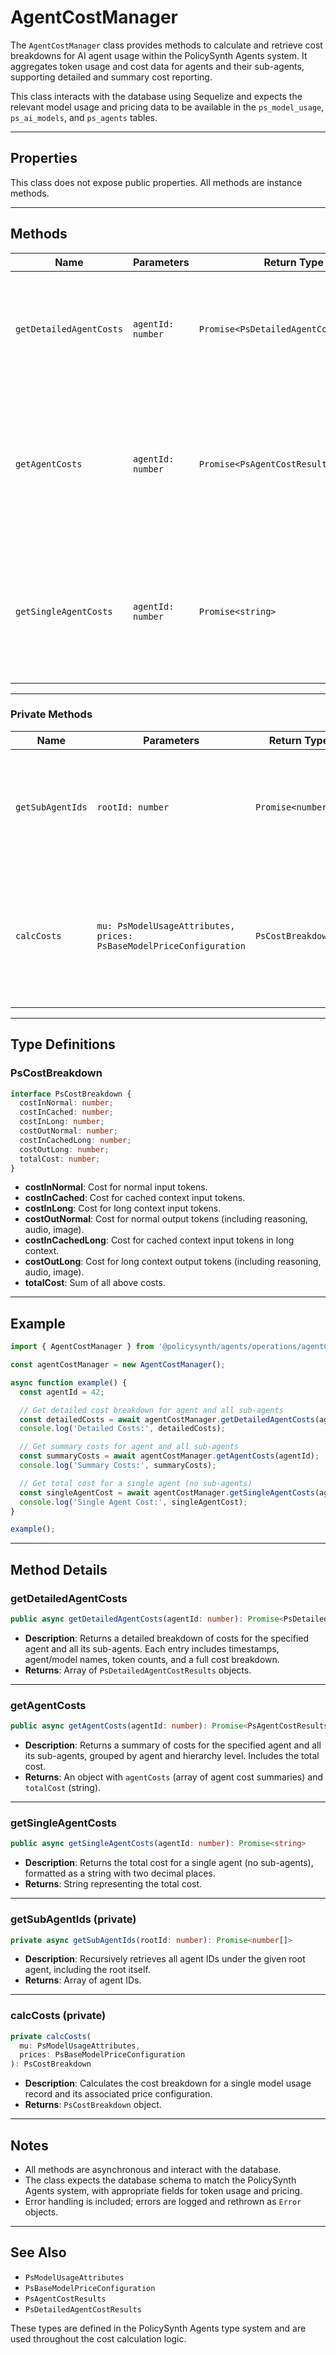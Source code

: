 # AgentCostManager

The `AgentCostManager` class provides methods to calculate and retrieve cost breakdowns for AI agent usage within the PolicySynth Agents system. It aggregates token usage and cost data for agents and their sub-agents, supporting detailed and summary cost reporting.

This class interacts with the database using Sequelize and expects the relevant model usage and pricing data to be available in the `ps_model_usage`, `ps_ai_models`, and `ps_agents` tables.

---

## Properties

This class does not expose public properties. All methods are instance methods.

---

## Methods

| Name                       | Parameters                                                                 | Return Type                        | Description                                                                                                 |
|----------------------------|----------------------------------------------------------------------------|------------------------------------|-------------------------------------------------------------------------------------------------------------|
| `getDetailedAgentCosts`    | `agentId: number`                                                          | `Promise<PsDetailedAgentCostResults[]>` | Returns a detailed breakdown of costs for the specified agent and all its sub-agents.                       |
| `getAgentCosts`            | `agentId: number`                                                          | `Promise<PsAgentCostResults>`      | Returns a summary of costs for the specified agent and its sub-agents, grouped by agent and hierarchy level.|
| `getSingleAgentCosts`      | `agentId: number`                                                          | `Promise<string>`                  | Returns the total cost for a single agent (no sub-agents), as a string formatted to two decimal places.     |

---

### Private Methods

| Name             | Parameters                                  | Return Type                | Description                                                                                 |
|------------------|---------------------------------------------|----------------------------|---------------------------------------------------------------------------------------------|
| `getSubAgentIds` | `rootId: number`                            | `Promise<number[]>`        | Recursively retrieves all agent IDs under the given root agent, including the root itself.   |
| `calcCosts`      | `mu: PsModelUsageAttributes, prices: PsBaseModelPriceConfiguration` | `PsCostBreakdown`          | Calculates the cost breakdown for a single model usage record and its associated price config.|

---

## Type Definitions

### PsCostBreakdown

```typescript
interface PsCostBreakdown {
  costInNormal: number;
  costInCached: number;
  costInLong: number;
  costOutNormal: number;
  costInCachedLong: number;
  costOutLong: number;
  totalCost: number;
}
```
- **costInNormal**: Cost for normal input tokens.
- **costInCached**: Cost for cached context input tokens.
- **costInLong**: Cost for long context input tokens.
- **costOutNormal**: Cost for normal output tokens (including reasoning, audio, image).
- **costInCachedLong**: Cost for cached context input tokens in long context.
- **costOutLong**: Cost for long context output tokens (including reasoning, audio, image).
- **totalCost**: Sum of all above costs.

---

## Example

```typescript
import { AgentCostManager } from '@policysynth/agents/operations/agentCostsManager.js';

const agentCostManager = new AgentCostManager();

async function example() {
  const agentId = 42;

  // Get detailed cost breakdown for agent and all sub-agents
  const detailedCosts = await agentCostManager.getDetailedAgentCosts(agentId);
  console.log('Detailed Costs:', detailedCosts);

  // Get summary costs for agent and all sub-agents
  const summaryCosts = await agentCostManager.getAgentCosts(agentId);
  console.log('Summary Costs:', summaryCosts);

  // Get total cost for a single agent (no sub-agents)
  const singleAgentCost = await agentCostManager.getSingleAgentCosts(agentId);
  console.log('Single Agent Cost:', singleAgentCost);
}

example();
```

---

## Method Details

### getDetailedAgentCosts

```typescript
public async getDetailedAgentCosts(agentId: number): Promise<PsDetailedAgentCostResults[]>
```
- **Description**: Returns a detailed breakdown of costs for the specified agent and all its sub-agents. Each entry includes timestamps, agent/model names, token counts, and a full cost breakdown.
- **Returns**: Array of `PsDetailedAgentCostResults` objects.

---

### getAgentCosts

```typescript
public async getAgentCosts(agentId: number): Promise<PsAgentCostResults>
```
- **Description**: Returns a summary of costs for the specified agent and all its sub-agents, grouped by agent and hierarchy level. Includes the total cost.
- **Returns**: An object with `agentCosts` (array of agent cost summaries) and `totalCost` (string).

---

### getSingleAgentCosts

```typescript
public async getSingleAgentCosts(agentId: number): Promise<string>
```
- **Description**: Returns the total cost for a single agent (no sub-agents), formatted as a string with two decimal places.
- **Returns**: String representing the total cost.

---

### getSubAgentIds (private)

```typescript
private async getSubAgentIds(rootId: number): Promise<number[]>
```
- **Description**: Recursively retrieves all agent IDs under the given root agent, including the root itself.
- **Returns**: Array of agent IDs.

---

### calcCosts (private)

```typescript
private calcCosts(
  mu: PsModelUsageAttributes,
  prices: PsBaseModelPriceConfiguration
): PsCostBreakdown
```
- **Description**: Calculates the cost breakdown for a single model usage record and its associated price configuration.
- **Returns**: `PsCostBreakdown` object.

---

## Notes

- All methods are asynchronous and interact with the database.
- The class expects the database schema to match the PolicySynth Agents system, with appropriate fields for token usage and pricing.
- Error handling is included; errors are logged and rethrown as `Error` objects.

---

## See Also

- `PsModelUsageAttributes`
- `PsBaseModelPriceConfiguration`
- `PsAgentCostResults`
- `PsDetailedAgentCostResults`

These types are defined in the PolicySynth Agents type system and are used throughout the cost calculation logic.